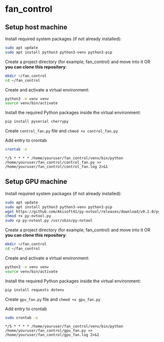 # fan_control

## Setup host machine

Install required system packages (if not already installed):

```bash
sudo apt update
sudo apt install python3 python3-venv python3-pip
```

Create a project directory (for example, fan_control) and move into it OR __you can clone this repository__:
```bash
mkdir ~/fan_control
cd ~/fan_control
```

Create and activate a virtual environment:
```bash
python3 -m venv venv
source venv/bin/activate
```

Install the required Python packages inside the virtual environment:
```bash
pip install pyserial cherrypy
```

Create `control_fan.py` file and `chmod +x control_fan.py`

Add entry to crontab
```bash
crontab -e
```

```
*/5 * * * * /home/youruser/fan_control/venv/bin/python /home/youruser/fan_control/control_fan.py >> /home/youruser/fan_control/control_fan.log 2>&1
```


## Setup GPU machine

Install required system packages (if not already installed):

```bash
sudo apt update
sudo apt install python3 python3-venv python3-pip
wget https://github.com/Akisoft41/py-nvtool/releases/download/v0.2.0/py-nvtool.py
chmod +x py-nvtool.py
sudo cp py-nvtool.py /usr/sbin/py-nvtool
```

Create a project directory (for example, fan_control) and move into it OR  __you can clone this repository__:
```bash
mkdir ~/fan_control
cd ~/fan_control
```

Create and activate a virtual environment:
```bash
python3 -m venv venv
source venv/bin/activate
```

Install the required Python packages inside the virtual environment:
```bash
pip install requests dotenv
```

Create `gpu_fan.py` file and `chmod +x gpu_fan.py`

Add entry to crontab
```bash
sudo crontab -e
```

```
*/5 * * * * /home/youruser/fan_control/venv/bin/python /home/youruser/fan_control/gpu_fan.py >> /home/youruser/fan_control/gpu_fan.log 2>&1
```
